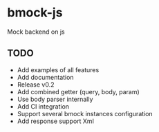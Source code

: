 # bmock-js
Mock backend on js

## TODO
* Add examples of all features
* Add documentation
* Release v0.2
* Add combined getter (query, body, param)
* Use body parser internally
* Add CI integration
* Support several bmock instances configuration
* Add response support Xml